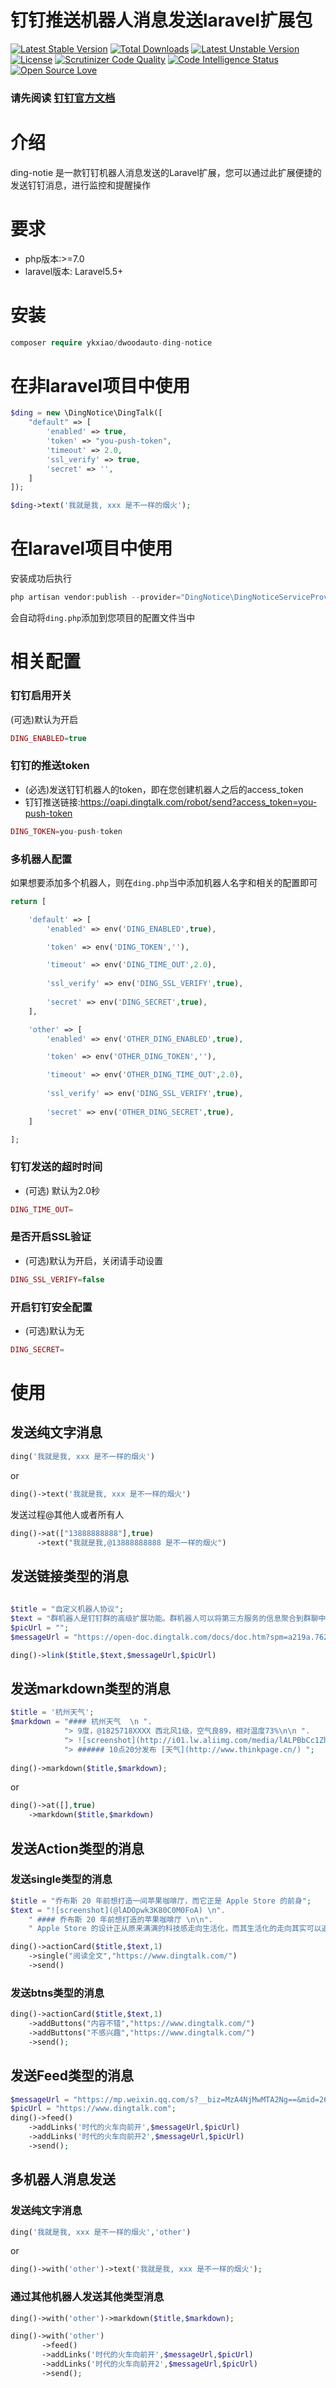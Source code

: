 # 钉钉推送机器人消息发送laravel扩展包

[![Latest Stable Version](https://poser.pugx.org/wangju/ding-notice/v/stable)](https://packagist.org/packages/wangju/ding-notice)
[![Total Downloads](https://poser.pugx.org/wangju/ding-notice/downloads)](https://packagist.org/packages/wangju/ding-notice)
[![Latest Unstable Version](https://poser.pugx.org/wangju/ding-notice/v/unstable)](https://packagist.org/packages/wangju/ding-notice)
[![License](https://poser.pugx.org/wangju/ding-notice/license)](https://packagist.org/packages/wangju/ding-notice)
[![Scrutinizer Code Quality](https://scrutinizer-ci.com/g/wowiwj/ding-notice/badges/quality-score.png?b=master)](https://scrutinizer-ci.com/g/wowiwj/ding-notice/?branch=master)
[![Code Intelligence Status](https://scrutinizer-ci.com/g/wowiwj/ding-notice/badges/code-intelligence.svg?b=master)](https://scrutinizer-ci.com/code-intelligence)
[![Open Source Love](https://badges.frapsoft.com/os/v1/open-source.svg?v=103)](https://github.com/ellerbrock/open-source-badge/)   


### 请先阅读 [钉钉官方文档](https://open-doc.dingtalk.com/microapp/serverapi2/qf2nxq)


# 介绍
ding-notie 是一款钉钉机器人消息发送的Laravel扩展，您可以通过此扩展便捷的发送钉钉消息，进行监控和提醒操作

# 要求
- php版本:>=7.0
- laravel版本: Laravel5.5+


# 安装

```php
composer require ykxiao/dwoodauto-ding-notice

```

# 在非laravel项目中使用
```php
$ding = new \DingNotice\DingTalk([
    "default" => [
        'enabled' => true,
        'token' => "you-push-token",
        'timeout' => 2.0,
        'ssl_verify' => true,
        'secret' => '',
    ]
]);

$ding->text('我就是我, xxx 是不一样的烟火');
```

# 在laravel项目中使用

安装成功后执行
```php
php artisan vendor:publish --provider="DingNotice\DingNoticeServiceProvider"

```
会自动将`ding.php`添加到您项目的配置文件当中

# 相关配置

### 钉钉启用开关
(可选)默认为开启
```php
DING_ENABLED=true
```
### 钉钉的推送token
- (必选)发送钉钉机器人的token，即在您创建机器人之后的access_token
- 钉钉推送链接:https://oapi.dingtalk.com/robot/send?access_token=you-push-token
```php
DING_TOKEN=you-push-token
```


### 多机器人配置
如果想要添加多个机器人，则在`ding.php`当中添加机器人名字和相关的配置即可

```php
return [

    'default' => [
        'enabled' => env('DING_ENABLED',true),

        'token' => env('DING_TOKEN',''),

        'timeout' => env('DING_TIME_OUT',2.0),
        
        'ssl_verify' => env('DING_SSL_VERIFY',true),
        
        'secret' => env('DING_SECRET',true), 
    ],

    'other' => [
        'enabled' => env('OTHER_DING_ENABLED',true),

        'token' => env('OTHER_DING_TOKEN',''),

        'timeout' => env('OTHER_DING_TIME_OUT',2.0),
        
        'ssl_verify' => env('DING_SSL_VERIFY',true),
        
        'secret' => env('OTHER_DING_SECRET',true), 
    ]

];
```


### 钉钉发送的超时时间
- (可选) 默认为2.0秒
```php
DING_TIME_OUT=
```

### 是否开启SSL验证

- (可选)默认为开启，关闭请手动设置
```php
DING_SSL_VERIFY=false
```
### 开启钉钉安全配置

- (可选)默认为无
```php
DING_SECRET=
```


# 使用

## 发送纯文字消息
```php
ding('我就是我, xxx 是不一样的烟火')
```
or
```php
ding()->text('我就是我, xxx 是不一样的烟火')
```
发送过程@其他人或者所有人

```php
ding()->at(["13888888888"],true)
      ->text("我就是我,@13888888888 是不一样的烟火")
```

## 发送链接类型的消息


```php
 
$title = "自定义机器人协议";
$text = "群机器人是钉钉群的高级扩展功能。群机器人可以将第三方服务的信息聚合到群聊中，实现自动化的信息同步。例如：通过聚合GitHub，GitLab等源码管理服务，实现源码更新同步；通过聚合Trello，JIRA等项目协调服务，实现项目信息同步。不仅如此，群机器人支持Webhook协议的自定义接入，支持更多可能性，例如：你可将运维报警提醒通过自定义机器人聚合到钉钉群。";
$picUrl = "";
$messageUrl = "https://open-doc.dingtalk.com/docs/doc.htm?spm=a219a.7629140.0.0.Rqyvqo&treeId=257&articleId=105735&docType=1";

ding()->link($title,$text,$messageUrl,$picUrl)
```

## 发送markdown类型的消息

```php
$title = '杭州天气';
$markdown = "#### 杭州天气  \n ".
            "> 9度，@1825718XXXX 西北风1级，空气良89，相对温度73%\n\n ".
            "> ![screenshot](http://i01.lw.aliimg.com/media/lALPBbCc1ZhJGIvNAkzNBLA_1200_588.png)\n".
            "> ###### 10点20分发布 [天气](http://www.thinkpage.cn/) ";
            
ding()->markdown($title,$markdown);
```
or

```php                                        
ding()->at([],true)
    ->markdown($title,$markdown)
```

## 发送Action类型的消息

### 发送single类型的消息
```php
$title = "乔布斯 20 年前想打造一间苹果咖啡厅，而它正是 Apple Store 的前身";
$text = "![screenshot](@lADOpwk3K80C0M0FoA) \n".
    " #### 乔布斯 20 年前想打造的苹果咖啡厅 \n\n".
    " Apple Store 的设计正从原来满满的科技感走向生活化，而其生活化的走向其实可以追溯到 20 年前苹果一个建立咖啡馆的计划";

ding()->actionCard($title,$text,1)
    ->single("阅读全文","https://www.dingtalk.com/")
    ->send()
```
### 发送btns类型的消息

```php
ding()->actionCard($title,$text,1)
    ->addButtons("内容不错","https://www.dingtalk.com/")
    ->addButtons("不感兴趣","https://www.dingtalk.com/")
    ->send();
```

## 发送Feed类型的消息

```php
$messageUrl = "https://mp.weixin.qq.com/s?__biz=MzA4NjMwMTA2Ng==&mid=2650316842&idx=1&sn=60da3ea2b29f1dcc43a7c8e4a7c97a16&scene=2&srcid=09189AnRJEdIiWVaKltFzNTw&from=timeline&isappinstalled=0&key=&ascene=2&uin=&devicetype=android-23&version=26031933&nettype=WIFI";
$picUrl = "https://www.dingtalk.com";
ding()->feed()
    ->addLinks('时代的火车向前开',$messageUrl,$picUrl)
    ->addLinks('时代的火车向前开2',$messageUrl,$picUrl)
    ->send();
```
## 多机器人消息发送

### 发送纯文字消息
```php
ding('我就是我, xxx 是不一样的烟火','other')
```
or
```php
ding()->with('other')->text('我就是我, xxx 是不一样的烟火');
```

### 通过其他机器人发送其他类型消息
```php
ding()->with('other')->markdown($title,$markdown);

ding()->with('other')
       ->feed()
       ->addLinks('时代的火车向前开',$messageUrl,$picUrl)
       ->addLinks('时代的火车向前开2',$messageUrl,$picUrl)
       ->send();
```




